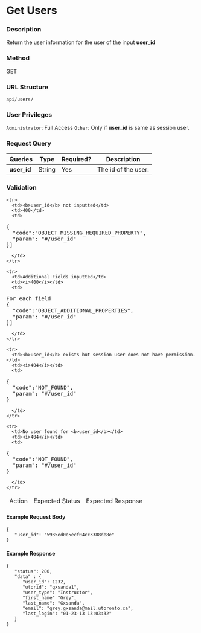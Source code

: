 Get Users
===
### Description
Return the user information for the user of the input **user_id**

### Method
GET

### URL Structure
`api/users/`

### User Privileges
`Administrator`: Full Access
`Other`: Only if **user_id** is same as session user.

### Request Query
| Queries        | Type   | Required? | Description           |
|----------------|--------|-----------|-----------------------|
| **user_id**    | String |     Yes   |  The id of the user.  |


### Validation
<table>
  <thead>
    <tr>
      <td>Action</td>
      <td>Expected Status</td>
      <td>Expected Response</td>
    </tr>
  </thead>

  <tbody>

    <tr>
      <td><b>user_id</b> not inputted</td>
      <td>400</td>
      <td>
<pre>
{
  "code":"OBJECT_MISSING_REQUIRED_PROPERTY",
  "param": "#/user_id" 
}]
</pre>
      </td>
    </tr>

    <tr>
      <td>Additional Fields inputted</td>
      <td><i>400</i></td>
      <td>
<pre>
For each field
{
  "code":"OBJECT_ADDITIONAL_PROPERTIES",
  "param": "#/user_id" 
}]
</pre>
      </td>
    </tr>

    <tr>
      <td><b>user_id</b> exists but session user does not have permission.</td>
      <td><i>404</i></td>
      <td>
<pre>
{
  "code":"NOT_FOUND",
  "param": "#/user_id" 
}
</pre>
      </td>
    </tr>

    <tr>
      <td>No user found for <b>user_id</b></td>
      <td><i>404</i></td>
      <td>
<pre>
{
  "code":"NOT_FOUND",
  "param": "#/user_id" 
}
</pre>
      </td>
    </tr>
  </tbody>
</table>

#### Example Request Body
```
{
   "user_id": "5935ed0e5ecf04cc3388de8e"
}
```
#### Example Response
```
{
   "status": 200,
   "data" : {
      "user_id": 1232,
      "utorid": "gxsanda1",
      "user_type": "Instructor",
      "first_name" "Grey",
      "last_name": "Gxsanda",
      "email": "grey.gxsanda@mail.utoronto.ca",
      "last_login": "01-23-13 13:03:32"
   }
}
```
